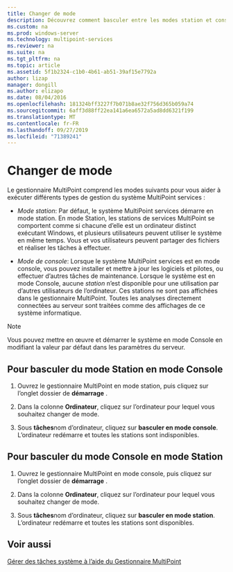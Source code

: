 ```yaml
---
title: Changer de mode
description: Découvrez comment basculer entre les modes station et console dans MultiPoint services
ms.custom: na
ms.prod: windows-server
ms.technology: multipoint-services
ms.reviewer: na
ms.suite: na
ms.tgt_pltfrm: na
ms.topic: article
ms.assetid: 5f1b2324-c1b0-4b61-ab51-39af15e7792a
author: lizap
manager: dongill
ms.author: elizapo
ms.date: 08/04/2016
ms.openlocfilehash: 181324bff3227f7b071b8ae32f756d365b059a74
ms.sourcegitcommit: 6aff3d88ff22ea141a6ea6572a5ad8dd6321f199
ms.translationtype: MT
ms.contentlocale: fr-FR
ms.lasthandoff: 09/27/2019
ms.locfileid: "71389241"
---
```

# <a name="switch-between-modes"></a>Changer de mode
Le gestionnaire MultiPoint comprend les modes suivants pour vous aider à exécuter différents types de gestion du système MultiPoint services :  
  
-   *Mode station*: Par défaut, le système MultiPoint services démarre en mode station. En mode Station, les stations de services MultiPoint se comportent comme si chacune d’elle est un ordinateur distinct exécutant Windows, et plusieurs utilisateurs peuvent utiliser le système en même temps. Vous et vos utilisateurs peuvent partager des fichiers et réaliser les tâches à effectuer.  
  
-   *Mode de console*: Lorsque le système MultiPoint services est en mode console, vous pouvez installer et mettre à jour les logiciels et pilotes, ou effectuer d’autres tâches de maintenance. Lorsque le système est en mode Console, aucune *station* n’est disponible pour une utilisation par d’autres utilisateurs de l’ordinateur. Ces stations ne sont pas affichées dans le gestionnaire MultiPoint. Toutes les analyses directement connectées au serveur sont traitées comme des affichages de ce système informatique.   
  
> [!NOTE]
> Vous pouvez mettre en œuvre et démarrer le système en mode Console en modifiant la valeur par défaut dans les paramètres du serveur.  
> ## <a name="to-switch-from-station-mode-to-console-mode"></a>Pour basculer du mode Station en mode Console  
  
1.  Ouvrez le gestionnaire MultiPoint en mode station, puis cliquez sur l’onglet dossier de **démarrage** .  
  
2.  Dans la colonne **Ordinateur**, cliquez sur l’ordinateur pour lequel vous souhaitez changer de mode.  
  
3.  Sous **tâches**nom d’ordinateur, cliquez sur **basculer en mode console**. L’ordinateur redémarre et toutes les stations sont indisponibles.  
  
## <a name="to-switch-from-console-mode-to-station-mode"></a>Pour basculer du mode Console en mode Station  
  
1.  Ouvrez le gestionnaire MultiPoint en mode console, puis cliquez sur l’onglet dossier de **démarrage** .  
  
2.  Dans la colonne **Ordinateur**, cliquez sur l’ordinateur pour lequel vous souhaitez changer de mode.  
  
3.  Sous **tâches**nom d’ordinateur, cliquez sur **basculer en mode station**. L’ordinateur redémarre et toutes les stations sont disponibles.  
  
## <a name="see-also"></a>Voir aussi  
[Gérer des tâches système à l’aide du Gestionnaire MultiPoint](Manage-System-Tasks-Using-MultiPoint-Manager.md)